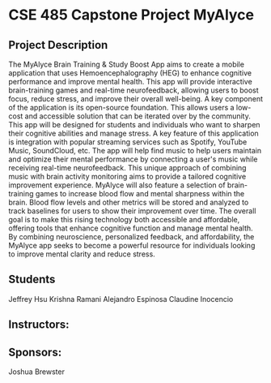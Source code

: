 # CSE 485 Capstone Project MyAlyce

## Project Description

The MyAlyce Brain Training & Study Boost App aims to create a mobile application that uses
Hemoencephalography (HEG) to enhance cognitive performance and improve mental health.
This app will provide interactive brain-training games and real-time neurofeedback, allowing
users to boost focus, reduce stress, and improve their overall well-being.
A key component of the application is its open-source foundation. This allows users a low-cost
and accessible solution that can be iterated over by the community. This app will be designed
for students and individuals who want to sharpen their cognitive abilities and manage stress.
A key feature of this application is integration with popular streaming services such as Spotify,
YouTube Music, SoundCloud, etc. The app will help find music to help users maintain and
optimize their mental performance by connecting a user's music while receiving real-time
neurofeedback. This unique approach of combining music with brain activity monitoring aims to
provide a tailored cognitive improvement experience.
MyAlyce will also feature a selection of brain-training games to increase blood flow and mental
sharpness within the brain. Blood flow levels and other metrics will be stored and analyzed to
track baselines for users to show their improvement over time.
The overall goal is to make this rising technology both accessible and affordable, offering tools
that enhance cognitive function and manage mental health. By combining neuroscience,
personalized feedback, and affordability, the MyAlyce app seeks to become a powerful resource
for individuals looking to improve mental clarity and reduce stress.


## Students

Jeffrey Hsu
Krishna Ramani
Alejandro Espinosa
Claudine Inocencio

## Instructors:

## Sponsors:

Joshua Brewster
